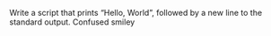Write a script that prints “Hello, World”, followed by a new line to the standard output.
Confused smiley

